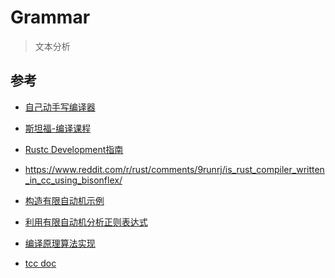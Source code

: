 # Grammar

> 文本分析

## 参考

- [自己动手写编译器](https://pandolia.net/tinyc/index.html)

- [斯坦福-编译课程](http://web.stanford.edu/class/archive/cs/cs143/cs143.1128/)

- [Rustc Development指南](https://rust-lang.github.io/rustc-guide/compiler-team.html)

- https://www.reddit.com/r/rust/comments/9runrj/is_rust_compiler_written_in_cc_using_bisonflex/

- [构造有限自动机示例](http://ccl.pku.edu.cn/doubtfire/Course/Computational%20Linguistics/contents/Chapter_02_pdf_FSA_Examples.pdf)

- [利用有限自动机分析正则表达式
](https://cn.charlee.li/parse-regex-with-dfa.html)

- [编译原理算法实现](https://www.kancloud.cn/digest/compile-principle/143011)

- [tcc doc](https://bellard.org/tcc/tcc-doc.html)